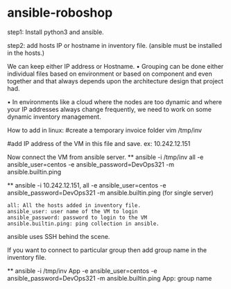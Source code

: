 # ansible-roboshop
step1: Install python3 and ansible.

step2: add hosts IP or hostname in inventory file. (ansible must be installed in the hosts.)

  We can keep either IP address or Hostname.
  • Grouping can be done either individual files based on environment or based on component and even together and that always depends upon the architecture design that project had.
  
  • In environments like a cloud where the nodes are too dynamic and where your IP addresses always change frequently, we need to work on some dynamic inventory management.

  How to add in linux:
  #create a temporary invoice folder
  vim /tmp/inv
  
  #add IP address of the VM in this file and save.
  ex: 10.242.12.151

  Now connect the VM from ansible server.
  ** ansible -i /tmp/inv all -e ansible_user=centos -e ansible_password=DevOps321 -m ansible.builtin.ping 
  
  ** ansible -i 10.242.12.151, all -e ansible_user=centos -e ansible_password=DevOps321 -m ansible.builtin.ping (for single server)
  
    all: All the hosts added in inventory file.
    ansible_user: user name of the VM to login
    ansible_password: password to login to the VM
    ansible.builtin.ping: ping collection in ansible.
    
  ansible uses SSH behind the scene.

  If you want to connect to particular group then add group name in the inventory file.
  
** ansible -i /tmp/inv App -e ansible_user=centos -e ansible_password=DevOps321 -m ansible.builtin.ping 
    App: group name
  
